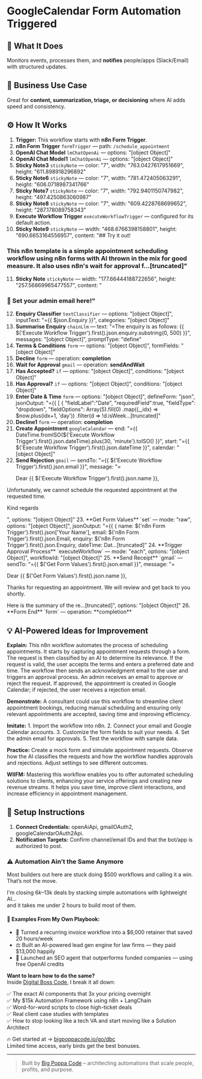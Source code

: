 # GoogleCalendar Form Automation Triggered
  ## 🚀 What It Does
  Monitors events, processes them, and **notifies** people/apps (Slack/Email) with structured updates.
  
  ## 💼 Business Use Case
  Great for **content, summarization, triage, or decisioning** where AI adds speed and consistency.
  
  ## ⚙️ How It Works
  1. **Trigger:** This workflow starts with **n8n Form Trigger**.
  2. **n8n Form Trigger** `formTrigger` — path: `/schedule_appointment`
3. **OpenAI Chat Model** `lmChatOpenAi` — options: "[object Object]"
4. **OpenAI Chat Model1** `lmChatOpenAi` — options: "[object Object]"
5. **Sticky Note3** `stickyNote` — color: "7", width: "763.0427617951669", height: "611.898918296892"
6. **Sticky Note6** `stickyNote` — color: "7", width: "781.472405063291", height: "606.0718987341766"
7. **Sticky Note7** `stickyNote` — color: "7", width: "792.9401150747982", height: "497.4250863060987"
8. **Sticky Note8** `stickyNote` — color: "7", width: "609.4228768699652", height: "287.178089758343"
9. **Execute Workflow Trigger** `executeWorkflowTrigger` — configured for its default action.
10. **Sticky Note9** `stickyNote` — width: "468.6766398158801", height: "690.6653164556957", content: "## Try it out!

### This n8n template is a simple appointment scheduling workflow using n8n forms with AI thrown in the mix for good measure. It also uses n8n's wait for approval f…[truncated]"
11. **Sticky Note** `stickyNote` — width: "177.66444188722656", height: "257.56869965477557", content: "














### 🚨 Set your admin email here!"
12. **Enquiry Classifier** `textClassifier` — options: "[object Object]", inputText: "={{ $json.Enquiry }}", categories: "[object Object]"
13. **Summarise Enquiry** `chainLlm` — text: "=The enquiry is as follows:
{{ $('Execute Workflow Trigger').first().json.enquiry.substring(0, 500) }}", messages: "[object Object]", promptType: "define"
14. **Terms & Conditions** `form` — options: "[object Object]", formFields: "[object Object]"
15. **Decline** `form` — operation: **completion**
16. **Wait for Approval** `gmail` — operation: **sendAndWait**
17. **Has Accepted?** `if` — options: "[object Object]", conditions: "[object Object]"
18. **Has Approval?** `if` — options: "[object Object]", conditions: "[object Object]"
19. **Enter Date & Time** `form` — options: "[object Object]", defineForm: "json", jsonOutput: "={{
[
 {
 "fieldLabel":"Date",
 "requiredField":true,
 "fieldType": "dropdown",
 "fieldOptions":
 Array(5).fill(0)
 .map((_,idx) => $now.plus(idx+1, 'day'))
 .filter(d => !d.isWeek…[truncated]"
20. **Decline1** `form` — operation: **completion**
21. **Create Appointment** `googleCalendar` — end: "={{ DateTime.fromISO($('Execute Workflow Trigger').first().json.dateTime).plus(30, 'minute').toISO() }}", start: "={{ $('Execute Workflow Trigger').first().json.dateTime }}", calendar: "[object Object]"
22. **Send Rejection** `gmail` — sendTo: "={{ $('Execute Workflow Trigger').first().json.email }}", message: "=<p>Dear {{ $('Execute Workflow Trigger').first().json.name }},</p>
<p>Unfortunately, we cannot schedule the requested appointment at the requested time.</p>
<p>Kind regards</p>
", options: "[object Object]"
23. **Get Form Values** `set` — mode: "raw", options: "[object Object]", jsonOutput: "={{
{
 name: $('n8n Form Trigger').first().json['Your Name'],
 email: $('n8n Form Trigger').first().json.Email,
 enquiry: $('n8n Form Trigger').first().json.Enquiry,
 dateTime: Dat…[truncated]"
24. **Trigger Approval Process** `executeWorkflow` — mode: "each", options: "[object Object]", workflowId: "[object Object]"
25. **Send Receipt** `gmail` — sendTo: "={{ $('Get Form Values').first().json.email }}", message: "=<p>Dear {{ $('Get Form Values').first().json.name }},</p>
<p>Thanks for requesting an appointment. We will review and get back to you shortly.</p>
<p>Here is the summary of the re…[truncated]", options: "[object Object]"
26. **Form End** `form` — operation: **completion**
  
  ## 💡 AI-Powered Ideas for Improvement
  **Explain:** This n8n workflow automates the process of scheduling appointments. It starts by capturing appointment requests through a form. The request is then classified by an AI to determine its relevance. If the request is valid, the user accepts the terms and enters a preferred date and time. The workflow then sends an acknowledgment email to the user and triggers an approval process. An admin receives an email to approve or reject the request. If approved, the appointment is created in Google Calendar; if rejected, the user receives a rejection email.

**Demonstrate:** A consultant could use this workflow to streamline client appointment bookings, reducing manual scheduling and ensuring only relevant appointments are accepted, saving time and improving efficiency.

**Imitate:** 1. Import the workflow into n8n. 2. Connect your email and Google Calendar accounts. 3. Customize the form fields to suit your needs. 4. Set the admin email for approvals. 5. Test the workflow with sample data.

**Practice:** Create a mock form and simulate appointment requests. Observe how the AI classifies the requests and how the workflow handles approvals and rejections. Adjust settings to see different outcomes.

**WIIFM:** Mastering this workflow enables you to offer automated scheduling solutions to clients, enhancing your service offerings and creating new revenue streams. It helps you save time, improve client interactions, and increase efficiency in appointment management.
  
  ## 🔧 Setup Instructions
  1. **Connect Credentials:** openAiApi, gmailOAuth2, googleCalendarOAuth2Api.
2. **Notification Targets:** Confirm channel/email IDs and that the bot/app is authorized to post.
  
### ⚠️ Automation Ain’t the Same Anymore

Most builders out here are stuck doing $500 workflows and calling it a win.  
That’s not the move.  

I'm closing $6k–$13k deals by stacking simple automations with lightweight AI...  
and it takes me under 2 hours to build most of them.

#### 🧠 Examples From My Own Playbook:
- 🔁 Turned a recurring invoice workflow into a $6,000 retainer that saved 20 hours/week  
- ⚖️ Built an AI-powered lead gen engine for law firms — they paid $13,000 happily  
- 🚀 Launched an SEO agent that outperforms funded companies — using free OpenAI credits  

**Want to learn how to do the same?**  
Inside [Digital Boss Code](https://bigpoppacode.io/go/dbc), I break it all down:

✅ The exact AI components that 3x your pricing overnight  
✅ My $15k Automation Framework using n8n + LangChain  
✅ Word-for-word scripts to close high-ticket deals  
✅ Real client case studies with templates  
✅ How to stop looking like a tech VA and start moving like a Solution Architect  

🔥 Get started at → [bigpoppacode.io/go/dbc](https://bigpoppacode.io/go/dbc)  
Limited time access, early birds get the best bonuses.

---
> Built by [Big Poppa Code](https://bigpoppacode.io) – architecting automations that scale people, profits, and purpose.
  